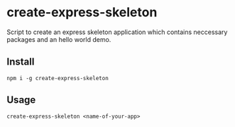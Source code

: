 # create-express-skeleton

Script to create an express skeleton application which contains neccessary packages and an hello world demo.

## Install

```
npm i -g create-express-skeleton
```

## Usage

```
create-express-skeleton <name-of-your-app>
```
